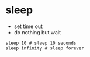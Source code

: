 # sleep

- set time out
- do nothing but wait

```shell
sleep 10 # sleep 10 seconds
sleep infinity # sleep forever
```
